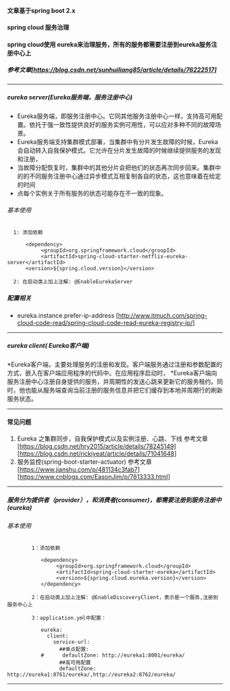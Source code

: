 #### 文章基于spring boot 2.x

#### spring cloud 服务治理

#### spring cloud使用 eureka来治理服务，所有的服务都需要注册到eureka服务注册中心上

##### 参考文章[https://blog.csdn.net/sunhuiliang85/article/details/76222517]

---------------------

##### eureka server(Eureka服务端，服务注册中心)

* Eureka服务端，即服务注册中心。它同其他服务注册中心一样，支持高可用配置。依托于强一致性提供良好的服务实例可用性，可以应对多种不同的故障场景。
* Eureka服务端支持集群模式部署，当集群中有分片发生故障的时候，Eureka会自动转入自我保护模式。它允许在分片发生故障的时候继续提供服务的发现和注册，
* 当故障分配恢复时，集群中的其他分片会把他们的状态再次同步回来。集群中的的不同服务注册中心通过异步模式互相复制各自的状态，这也意味着在给定的时间
* 点每个实例关于所有服务的状态可能存在不一致的现象。

###### 基本使用

      1: 添加依赖
      
          <dependency>
               <groupId>org.springframework.cloud</groupId>
               <artifactId>spring-cloud-starter-netflix-eureka-server</artifactId>
          <version>${spring.cloud.version}</version>
          
      2: 在启动类上加上注解: @EnableEurekaServer   

##### 配置相关
* eureka.instance.prefer-ip-address [http://www.itmuch.com/spring-cloud-code-read/spring-cloud-code-read-eureka-registry-ip/]

-------------------------------

##### eureka client( Eureka客户端)       

*Eureka客户端，主要处理服务的注册和发现。客户端服务通过注册和参数配置的方式，嵌入在客户端应用程序的代码中。在应用程序启动时，
*Eureka客户端向服务注册中心注册自身提供的服务，并周期性的发送心跳来更新它的服务租约。同时，他也能从服务端查询当前注册的服务信息并把它们缓存到本地并周期行的刷新服务状态。

-------------------------------
#### 常见问题

1. Eureka 之集群同步，自我保护模式以及实例注册、心跳、下线 参考文章 [https://blog.csdn.net/hry2015/article/details/78245149] [https://blog.csdn.net/rickiyeat/article/details/71041648]
2. 服务监控(spring-boot-starter-actuator) 参考文章[https://www.jianshu.com/p/481134c3fab7] [https://www.cnblogs.com/EasonJim/p/7613333.html]

--------------------------------

##### 服务分为提供者（provider），和消费者(consumer)，都需要注册到服务注册中(eureka)

###### 基本使用

            1：添加依赖
            
               <dependency>
                    <groupId>org.springframework.cloud</groupId>
                    <artifactId>spring-cloud-starter-eureka</artifactId>
                    <version>${spring.cloud.eureka.version}</version>
               </dependency>           

            2：在启动类上加上注解: @EnableDiscoveryClient，表示是一个服务,注册到服务中心上
            
            3：application.yml中配置：
               
               eureka:
                 client:
                   service-url:
                     ##单点配置:
               #      defaultZone: http://eureka1:8001/eureka/
                     ##高可用配置
                     defaultZone: http://eureka1:8761/eureka/,http://eureka2:8762/eureka/



---------------------------
